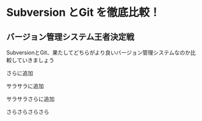 # Subversion とGit を徹底比較！

## バージョン管理システム王者決定戦

SubversionとGit、果たしてどちらがより良いバージョン管理システムなのか比較していきましょう

さらに追加

サラサラに追加

サラサラさらに追加

さらさらさらさら

